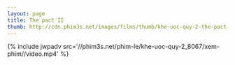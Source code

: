 ```yaml
---
layout: page
title: The pact II
thumb: http://cdn.phim3s.net/images/films/thumb/khe-uoc-quy-2-the-pact-ii-2014.jpg
---
```

{% include jwpadv src='//phim3s.net/phim-le/khe-uoc-quy-2_8067/xem-phim//video.mp4' %}